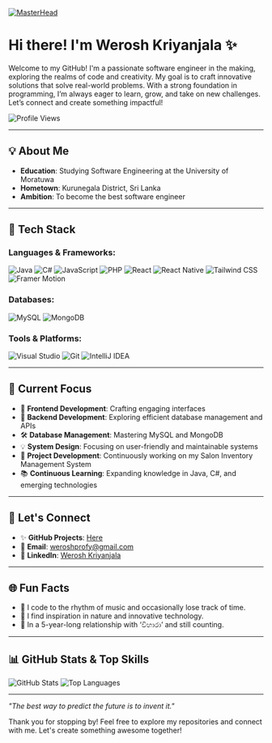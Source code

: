 [![MasterHead](https://user-images.githubusercontent.com/90236635/232446433-d5540fa2-fe28-4bb8-b929-cdb51fe61336.gif)]([https://weroshportfolio.netlify.app/])

<h1>Hi there! I'm Werosh Kriyanjala ✨</h1>

<p>Welcome to my GitHub! I'm a passionate software engineer in the making, exploring the realms of code and creativity. My goal is to craft innovative solutions that solve real-world problems. With a strong foundation in programming, I’m always eager to learn, grow, and take on new challenges. Let’s connect and create something impactful!</p>

<img src="https://komarev.com/ghpvc/?username=Werosh&color=blueviolet&style=flat-square" alt="Profile Views">

<hr>

<h2>💡 About Me</h2>
<ul>
  <li><strong>Education</strong>: Studying Software Engineering at the University of Moratuwa</li>
  <li><strong>Hometown</strong>: Kurunegala District, Sri Lanka</li>
  <li><strong>Ambition</strong>: To become the best software engineer</li>
</ul>

<hr>

<h2>🔧 Tech Stack</h2>

<h3>Languages & Frameworks:</h3>
<p>
   <img src="https://img.shields.io/badge/-Java-007396?style=flat-square&logo=java&logoColor=white" alt="Java"> 
  <img src="https://img.shields.io/badge/-C%23-239120?style=flat-square&logo=c-sharp&logoColor=white" alt="C#"> 
  <img src="https://img.shields.io/badge/-JavaScript-F7DF1E?style=flat-square&logo=javascript&logoColor=black" alt="JavaScript"> 
  <img src="https://img.shields.io/badge/-PHP-777BB4?style=flat-square&logo=php&logoColor=white" alt="PHP">
  <img src="https://img.shields.io/badge/-React-61DAFB?style=flat-square&logo=react&logoColor=black" alt="React">
  <img src="https://img.shields.io/badge/-React%20Native-61DAFB?style=flat-square&logo=react&logoColor=black" alt="React Native">
  <img src="https://img.shields.io/badge/-Tailwind%20CSS-06B6D4?style=flat-square&logo=tailwind-css&logoColor=white" alt="Tailwind CSS">
  <img src="https://img.shields.io/badge/-Framer%20Motion-000000?style=flat-square&logo=framer&logoColor=white" alt="Framer Motion">
</p>

<h3>Databases:</h3>
<p>
  <img src="https://img.shields.io/badge/-MySQL-4479A1?style=flat-square&logo=mysql&logoColor=white" alt="MySQL"> 
  <img src="https://img.shields.io/badge/-MongoDB-47A248?style=flat-square&logo=mongodb&logoColor=white" alt="MongoDB">
</p>

<h3>Tools & Platforms:</h3>
<p>
  <img src="https://img.shields.io/badge/-Visual%20Studio-5C2D91?style=flat-square&logo=visual-studio&logoColor=white" alt="Visual Studio">
  <img src="https://img.shields.io/badge/-Git-F05032?style=flat-square&logo=git&logoColor=white" alt="Git">
  <img src="https://img.shields.io/badge/-IntelliJ%20IDEA-000000?style=flat-square&logo=intellij-idea&logoColor=white" alt="IntelliJ IDEA">
</p>


<hr>

<h2>🚀 Current Focus</h2>
<ul>
  <li>🎨 <strong>Frontend Development</strong>: Crafting engaging interfaces</li>
  <li>🔁 <strong>Backend Development</strong>: Exploring efficient database management and APIs</li>
  <li>🛠️ <strong>Database Management</strong>: Mastering MySQL and MongoDB</li>
  <li>💡 <strong>System Design</strong>: Focusing on user-friendly and maintainable systems</li>
  <li>🚀 <strong>Project Development</strong>: Continuously working on my Salon Inventory Management System</li>
  <li>📚 <strong>Continuous Learning</strong>: Expanding knowledge in Java, C#, and emerging technologies</li>
</ul>

<hr>

<h2>🌟 Let's Connect</h2>
<ul>
  <li>✨ <strong>GitHub Projects</strong>: <a href="https://github.com/Werosh">Here</a></li>
  <li>📧 <strong>Email</strong>: <a href="mailto:weroshprofy@gmail.com">weroshprofy@gmail.com</a></li>
  <li>💌 <strong>LinkedIn</strong>: <a href="www.linkedin.com/in/werosh-kriyanjala-0318b1292">Werosh Kriyanjala</a></li>
</ul>

<hr>

<h2>🌐 Fun Facts</h2>
<ul>
  <li>🍇 I code to the rhythm of music and occasionally lose track of time.</li>
  <li>🌊 I find inspiration in nature and innovative technology.</li>
  <li>💙 In a 5-year-long relationship with ‘විහාරා’ and still counting.</li>
</ul>

<hr>

<h2>📊 GitHub Stats & Top Skills</h2>
<p><img src="https://github-readme-stats.vercel.app/api?username=Werosh&show_icons=true&hide_title=true&hide=prs&count_private=true&theme=radical" alt="GitHub Stats"> <img src="https://github-readme-stats.vercel.app/api/top-langs/?username=Werosh&layout=compact&theme=radical" alt="Top Languages"></p>

<hr>

<p><em>"The best way to predict the future is to invent it."</em></p>

<p>Thank you for stopping by! Feel free to explore my repositories and connect with me. Let's create something awesome together!</p>
